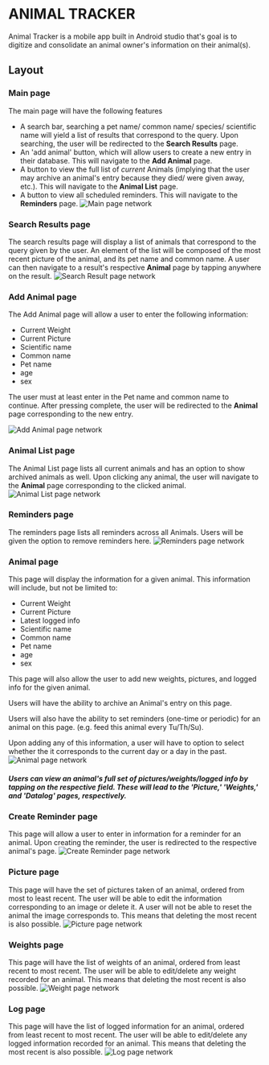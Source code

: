 # ANIMAL TRACKER
Animal Tracker is a mobile app built in Android studio that's goal is to digitize and consolidate an animal owner's information on their animal(s).
## Layout
### Main page
The main page will have the following features
* A search bar, searching a pet name/ common name/ species/ scientific name will yield a list of results that correspond to the query. Upon searching, the user will be redirected to the __Search Results__ page.
* An 'add animal' button, which will allow users to create a new entry in their database. This will navigate to the __Add Animal__ page.
* A button to view the full list of *current* Animals (implying that the user may archive an animal's entry because they died/ were given away, etc.). This will navigate to the __Animal List__ page.
* A button to view all scheduled reminders. This will navigate to the __Reminders__ page.
![Main page network](/pages/Main_page_network.png)

### Search Results page
The search results page will display a list of animals that correspond to the query given by the user. An element of the list will be composed of the most recent picture of the animal, and its pet name and common name. A user can then navigate to a result's respective __Animal__ page by tapping anywhere on the result.
![Search Result page network](/pages/Search_result_page_network.png)

### Add Animal page
The Add Animal page will allow a user to enter the following information:
* Current Weight 
* Current Picture
* Scientific name
* Common name
* Pet name
* age
* sex

The user must at least enter in the Pet name and common name to continue. After pressing complete, the user will be redirected to the __Animal__ page corresponding to the new entry.

![Add Animal page network](/pages/Add_Animal_page_network.png)

### Animal List page
The Animal List page lists all current animals and has an option to show archived animals as well. Upon clicking any animal, the user will navigate to the __Animal__ page corresponding to the clicked animal.
![Animal List page network](/pages/Animal_List_page_network.png)

### Reminders page
The reminders page lists all reminders across all Animals. Users will be given the option to remove reminders here.
![Reminders page network](/pages/Reminders_page_network.png)

### Animal page

This page will display the information for a given animal. This information will include, but not be limited to:
* Current Weight 
* Current Picture
* Latest logged info
* Scientific name
* Common name
* Pet name
* age
* sex

This page will also allow the user to add new weights, pictures, and logged info for the given animal.

Users will have the ability to archive an Animal's entry on this page.

Users will also have the ability to set reminders (one-time or periodic) for an animal on this page. (e.g. feed this animal every Tu/Th/Su).

Upon adding any of this information, a user will have to option to select whether the it corresponds to the current day or a day in the past.
![Animal page network](/pages/Animal_page_network.png)
##### __Users can view an animal's full set of pictures/weights/logged info by tapping on the respective field. These will lead to the 'Picture,' 'Weights,' and 'Datalog' pages, respectively.__
### Create Reminder page
This page will allow a user to enter in information for a reminder for an animal. Upon creating the reminder, the user is redirected to the respective animal's page.
![Create Reminder page network](/pages/Create_Reminder_page_network.png)
### Picture page
This page will have the set of pictures taken of an animal, ordered from most to least recent.
The user will be able to edit the information corresponding to an image or delete it. A user will not be able to reset the animal the image corresponds to. This means that deleting the most recent is also possible.
![Picture page network](/pages/Picture_page_network.png)
### Weights page
This page will have the list of weights of an animal, ordered from least recent to most recent.
The user will be able to edit/delete any weight recorded for an animal. This means that deleting the most recent is also possible.
![Weight page network](/pages/Weight_page_network.png)
### Log page
This page will have the list of logged information for an animal, ordered from least recent to most recent.
The user  will be able to edit/delete any logged information recorded for an animal. This means that deleting the most recent is also possible.
![Log page network](/pages/Log_page_network.png)

